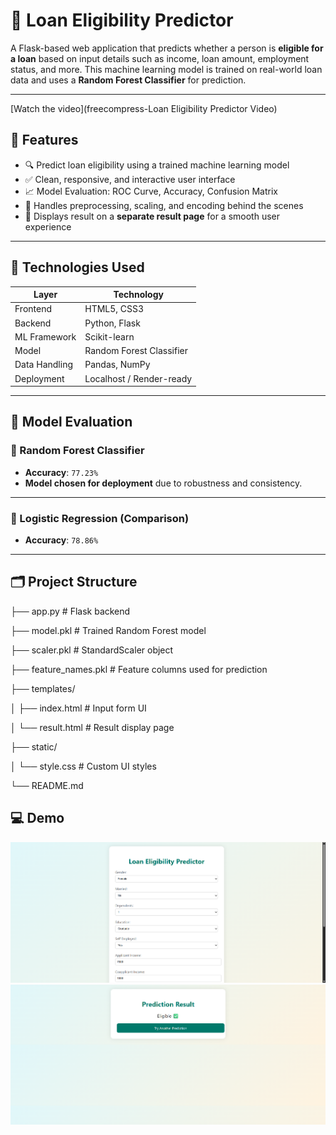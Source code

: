 # 🏦 Loan Eligibility Predictor

A Flask-based web application that predicts whether a person is **eligible for a loan** based on input details such as income, loan amount, employment status, and more. This machine learning model is trained on real-world loan data and uses a **Random Forest Classifier** for prediction.

---

[Watch the video](freecompress-Loan Eligibility Predictor Video)


## 📌 Features

- 🔍 Predict loan eligibility using a trained machine learning model
- ✅ Clean, responsive, and interactive user interface
- 📈 Model Evaluation: ROC Curve, Accuracy, Confusion Matrix
- 🔐 Handles preprocessing, scaling, and encoding behind the scenes
- 📄 Displays result on a **separate result page** for a smooth user experience

---

## 🚀 Technologies Used

| Layer         | Technology               |
|---------------|--------------------------|
| Frontend      | HTML5, CSS3              |
| Backend       | Python, Flask            |
| ML Framework  | Scikit-learn             |
| Model         | Random Forest Classifier |
| Data Handling | Pandas, NumPy            |
| Deployment    | Localhost / Render-ready |

---

## 🧠 Model Evaluation

### 🔹 Random Forest Classifier
- **Accuracy**: `77.23%`
- **Model chosen for deployment** due to robustness and consistency.

---

### 🔹 Logistic Regression (Comparison)

- **Accuracy**: `78.86%`

---

## 🗂️ Project Structure

├── app.py # Flask backend

├── model.pkl # Trained Random Forest model

├── scaler.pkl # StandardScaler object

├── feature_names.pkl # Feature columns used for prediction

├── templates/

│ ├── index.html # Input form UI

│ └── result.html # Result display page

├── static/

│ └── style.css # Custom UI styles

└── README.md


## 💻 Demo
![App Screenshot](image1.png)
![App Screenshot](image2.png)

